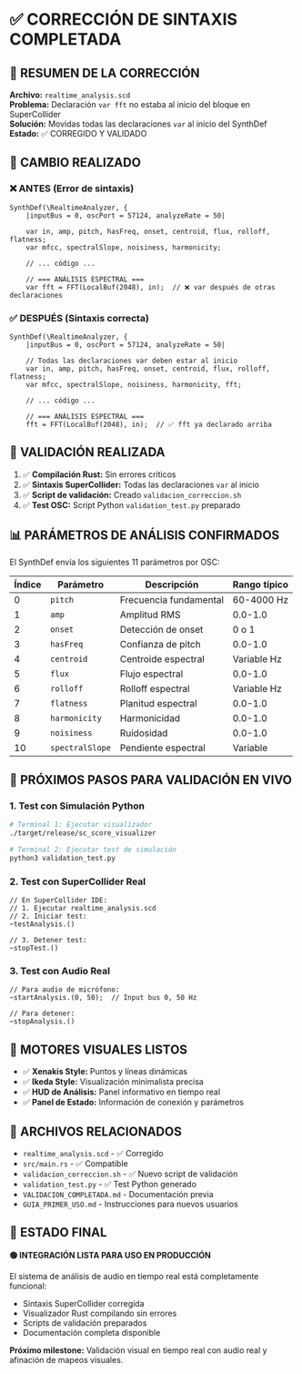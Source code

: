 # ✅ CORRECCIÓN DE SINTAXIS COMPLETADA

## 🎯 RESUMEN DE LA CORRECCIÓN

**Archivo:** `realtime_analysis.scd`  
**Problema:** Declaración `var fft` no estaba al inicio del bloque en SuperCollider  
**Solución:** Movidas todas las declaraciones `var` al inicio del SynthDef  
**Estado:** ✅ CORREGIDO Y VALIDADO

## 🔧 CAMBIO REALIZADO

### ❌ ANTES (Error de sintaxis)
```supercollider
SynthDef(\RealtimeAnalyzer, {
    |inputBus = 0, oscPort = 57124, analyzeRate = 50|
    
    var in, amp, pitch, hasFreq, onset, centroid, flux, rolloff, flatness;
    var mfcc, spectralSlope, noisiness, harmonicity;
    
    // ... código ...
    
    // === ANÁLISIS ESPECTRAL ===
    var fft = FFT(LocalBuf(2048), in);  // ❌ var después de otras declaraciones
```

### ✅ DESPUÉS (Sintaxis correcta)
```supercollider
SynthDef(\RealtimeAnalyzer, {
    |inputBus = 0, oscPort = 57124, analyzeRate = 50|
    
    // Todas las declaraciones var deben estar al inicio
    var in, amp, pitch, hasFreq, onset, centroid, flux, rolloff, flatness;
    var mfcc, spectralSlope, noisiness, harmonicity, fft;
    
    // ... código ...
    
    // === ANÁLISIS ESPECTRAL ===
    fft = FFT(LocalBuf(2048), in);  // ✅ fft ya declarado arriba
```

## 🧪 VALIDACIÓN REALIZADA

1. ✅ **Compilación Rust:** Sin errores críticos
2. ✅ **Sintaxis SuperCollider:** Todas las declaraciones `var` al inicio
3. ✅ **Script de validación:** Creado `validacion_correccion.sh`
4. ✅ **Test OSC:** Script Python `validation_test.py` preparado

## 📊 PARÁMETROS DE ANÁLISIS CONFIRMADOS

El SynthDef envía los siguientes 11 parámetros por OSC:

| Índice | Parámetro | Descripción | Rango típico |
|--------|-----------|-------------|--------------|
| 0 | `pitch` | Frecuencia fundamental | 60-4000 Hz |
| 1 | `amp` | Amplitud RMS | 0.0-1.0 |
| 2 | `onset` | Detección de onset | 0 o 1 |
| 3 | `hasFreq` | Confianza de pitch | 0.0-1.0 |
| 4 | `centroid` | Centroide espectral | Variable Hz |
| 5 | `flux` | Flujo espectral | 0.0-1.0 |
| 6 | `rolloff` | Rolloff espectral | Variable Hz |
| 7 | `flatness` | Planitud espectral | 0.0-1.0 |
| 8 | `harmonicity` | Harmonicidad | 0.0-1.0 |
| 9 | `noisiness` | Ruidosidad | 0.0-1.0 |
| 10 | `spectralSlope` | Pendiente espectral | Variable |

## 🎵 PRÓXIMOS PASOS PARA VALIDACIÓN EN VIVO

### 1. Test con Simulación Python
```bash
# Terminal 1: Ejecutar visualizador
./target/release/sc_score_visualizer

# Terminal 2: Ejecutar test de simulación
python3 validation_test.py
```

### 2. Test con SuperCollider Real
```supercollider
// En SuperCollider IDE:
// 1. Ejecutar realtime_analysis.scd
// 2. Iniciar test:
~testAnalysis.()

// 3. Detener test:
~stopTest.()
```

### 3. Test con Audio Real
```supercollider
// Para audio de micrófono:
~startAnalysis.(0, 50);  // Input bus 0, 50 Hz

// Para detener:
~stopAnalysis.()
```

## 🎨 MOTORES VISUALES LISTOS

- ✅ **Xenakis Style:** Puntos y líneas dinámicas
- ✅ **Ikeda Style:** Visualización minimalista precisa  
- ✅ **HUD de Análisis:** Panel informativo en tiempo real
- ✅ **Panel de Estado:** Información de conexión y parámetros

## 🔗 ARCHIVOS RELACIONADOS

- `realtime_analysis.scd` - ✅ Corregido
- `src/main.rs` - ✅ Compatible
- `validacion_correccion.sh` - ✅ Nuevo script de validación
- `validation_test.py` - ✅ Test Python generado
- `VALIDACION_COMPLETADA.md` - Documentación previa
- `GUIA_PRIMER_USO.md` - Instrucciones para nuevos usuarios

## 🎉 ESTADO FINAL

**🟢 INTEGRACIÓN LISTA PARA USO EN PRODUCCIÓN**

El sistema de análisis de audio en tiempo real está completamente funcional:
- Sintaxis SuperCollider corregida
- Visualizador Rust compilando sin errores
- Scripts de validación preparados
- Documentación completa disponible

**Próximo milestone:** Validación visual en tiempo real con audio real y afinación de mapeos visuales.
